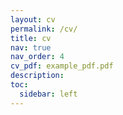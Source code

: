 ```yaml
---
layout: cv
permalink: /cv/
title: cv
nav: true
nav_order: 4
cv_pdf: example_pdf.pdf
description:
toc:
  sidebar: left
---
```

